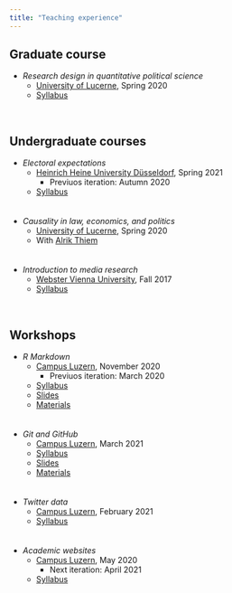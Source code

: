 ```yaml
---
title: "Teaching experience"
---
```


## Graduate course

* *Research design in quantitative political science*
    - <a href="https://www.unilu.ch/en/" target="_blank">University of Lucerne</a>, Spring 2020
    - <a href="https://resulumit.com/syllabi/20spring_rd.pdf" target="_blank">Syllabus</a>

<br>

## Undergraduate courses

* *Electoral expectations*
    - <a href="https://www.hhu.de/en/" target="_blank">Heinrich Heine University Düsseldorf</a>, Spring 2021     
        - Previuos iteration: Autumn 2020
    - <a href="https://resulumit.com/syllabi/21spring_ee.pdf" target="_blank">Syllabus</a>

<div style = "line-height: 50%;">
    <br>
</div>

* *Causality in law, economics, and politics*
    - <a href="https://www.unilu.ch/en/" target="_blank">University of Lucerne</a>, Spring 2020
    - With <a href="http://www.alrik-thiem.net/" target="_blank">Alrik Thiem</a>

<div style = "line-height: 50%;">
    <br>
</div>

* *Introduction to media research*
    - <a href="http://webster.ac.at" target="_blank">Webster Vienna University</a>, Fall 2017
    - <a href="https://resulumit.com/syllabi/17fall_rm.pdf" target="_blank">Syllabus</a>

<br>

## Workshops

* *R Markdown*
    - <a href="https://www.campus-luzern.ch/" target="_blank">Campus Luzern</a>, November 2020
        - Previuos iteration: March 2020
    - <a href="https://resulumit.com/syllabi/20autumn_rmd.pdf" target="_blank">Syllabus</a>
    - <a href="https://resulumit.com/teaching/rmd_workshop.html" target="_blank">Slides</a>
    - <a href="https://github.com/resulumit/rmd_workshop" target="_blank">Materials</a>

<div style = "line-height: 50%;">
    <br>
</div>

* *Git and GitHub*
    - <a href="https://www.campus-luzern.ch/" target="_blank">Campus Luzern</a>, March 2021
    - <a href="https://resulumit.com/syllabi/21spring_git.pdf" target="_blank">Syllabus</a>
    - <a href="https://resulumit.com/teaching/git_workshop.html" target="_blank">Slides</a>
    - <a href="https://github.com/resulumit/git_workshop" target="_blank">Materials</a>

<div style = "line-height: 50%;">
    <br>
</div>

* *Twitter data*
    - <a href="https://www.campus-luzern.ch/" target="_blank">Campus Luzern</a>, February 2021
    - <a href="https://resulumit.com/syllabi/21spring_twtr.pdf" target="_blank">Syllabus</a>
    
<div style = "line-height: 50%;">
    <br>
</div>

* *Academic websites*
    - <a href="https://www.campus-luzern.ch/" target="_blank">Campus Luzern</a>, May 2020
        - Next iteration: April 2021
    - <a href="https://resulumit.com/syllabi/20spring_rbd.pdf" target="_blank">Syllabus</a>